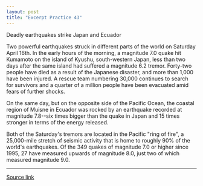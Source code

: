 ```yaml
---
layout: post
title: "Excerpt Practice 43"
---
```


Deadly earthquakes strike Japan and Ecuador

Two powerful earthquakes struck in different parts of the world on Saturday April 16th. In the early hours of the morning, a magnitude 7.0 quake hit Kumamoto on the island of Kyushu, south-western Japan, less than two days after the same island had suffered a magnitude 6.2 tremor. Forty-two people have died as a result of the Japanese disaster, and more than 1,000 have been injured. A rescue team numbering 30,000 continues to search for survivors and a quarter of a million people have been evacuated amid fears of further shocks.

On the same day, but on the opposite side of the Pacific Ocean, the coastal region of Muisne in Ecuador was rocked by an earthquake recorded at magnitude 7.8--six times bigger than the quake in Japan and 15 times stronger in terms of the energy released.

Both of the Saturday's tremors are located in the Pacific "ring of fire", a 25,000-mile stretch of seismic activity that is home to roughly 90% of the world's earthquakes. Of the 349 quakes of magnitude 7.0 or higher since 1995, 27 have measured upwards of magnitude 8.0, just two of which measured magnitude 9.0.



*************************************************************************************

[Source link][link]

[link]: http://www.economist.com/blogs/graphicdetail/2016/04/daily-chart-13
